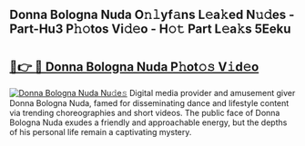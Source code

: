 ## Donna Bologna Nuda O𝚗𝚕yf𝚊ns L𝚎a𝚔ed N𝚞𝚍es - Part-Hu3 P𝚑𝚘tos Vi𝚍𝚎o - H𝚘𝚝 Part L𝚎a𝚔s 5Eeku

# <h2><a href="http://kf8on1l.oniu.top/?m=Donna+Bologna+Nuda">🔗👉 🔴 Donna Bologna Nuda P𝚑ot𝚘𝚜 V𝚒d𝚎o</a></h2>

[![Donna Bologna Nuda Nu𝚍e𝚜](https://i.imgur.com/0qMVB7G.gif)](http://kf8on1l.oniu.top/?m=Donna+Bologna+Nuda)
Digital media provider and amusement giver Donna Bologna Nuda, famed for disseminating dance and lifestyle content via trending choreographies and short videos. The public face of Donna Bologna Nuda exudes a friendly and approachable energy, but the depths of his personal life remain a captivating mystery.  
